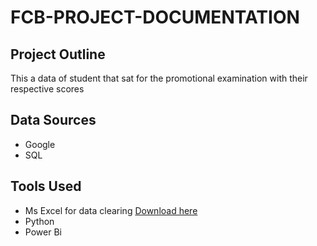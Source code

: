 # FCB-PROJECT-DOCUMENTATION

## Project Outline
This a data of student that sat for the promotional examination with their respective scores

## Data Sources
- Google
- SQL

## Tools Used
- Ms Excel for data clearing [Download here](www.google.com)
- Python
- Power Bi
